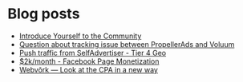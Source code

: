 # Blog posts
<!-- BLOG-POST-LIST:START -->
- [Introduce Yourself to the Community](https://afflift.com/f/threads/introduce-yourself-to-the-community.1103/)
- [Question about tracking issue between PropellerAds and Voluum](https://afflift.com/f/threads/question-about-tracking-issue-between-propellerads-and-voluum.10671/)
- [Push traffic from SelfAdvertiser - Tier 4 Geo](https://afflift.com/f/threads/push-traffic-from-selfadvertiser-tier-4-geo.10655/)
- [$2k/month - Facebook Page Monetization](https://afflift.com/f/threads/2k-month-facebook-page-monetization.10637/)
- [Webvõrk — Look at the CPA in a new way](https://afflift.com/f/threads/webv%C3%B5rk-%E2%80%94-look-at-the-cpa-in-a-new-way.2820/)
<!-- BLOG-POST-LIST:END -->

